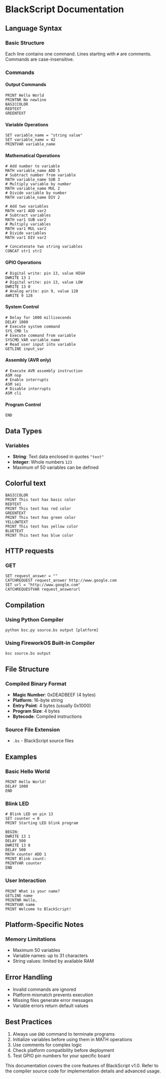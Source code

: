 # BlackScript Documentation

## Language Syntax

### Basic Structure
Each line contains one command. Lines starting with `#` are comments. Commands are case-insensitive.

### Commands

#### Output Commands
```BlackScript
PRINT Hello World
PRINTNR No newline
BASICCOLOR
REDTEXT
GREENTEXT
```

#### Variable Operations
```BlackScript
SET variable_name = "string value"
SET variable_name = 42
PRINTVAR variable_name
```

#### Mathematical Operations
```BlackScript
# Add number to variable
MATH variable_name ADD 5
# Subtract number from variable
MATH variable_name SUB 3
# Multiply variable by number
MATH variable_name MUL 2
# Divide variable by number
MATH variable_name DIV 2

# Add two variables
MATH var1 ADD var2
# Subtract variables
MATH var1 SUB var2
# Multiply variables
MATH var1 MUL var2
# Divide variables
MATH var1 DIV var2

# Concatenate two string variables
CONCAT str1 str2
```

#### GPIO Operations
```BlackScript
# Digital write: pin 13, value HIGH
DWRITE 13 1
# Digital write: pin 13, value LOW
DWRITE 13 0
# Analog write: pin 9, value 128
AWRITE 9 128
```

#### System Control
```BlackScript
# Delay for 1000 milliseconds
DELAY 1000
# Execute system command
SYS_CMD ls
# Execute command from variable
SYSCMD_VAR variable_name
# Read user input into variable
GETLINE input_var
```

#### Assembly (AVR only)
```BlackScript
# Execute AVR assembly instruction
ASM nop
# Enable interrupts
ASM sei
# Disable interrupts
ASM cli
```

#### Program Control
```BlackScript
END
```

## Data Types

### Variables
- **String**: Text data enclosed in quotes `"text"`
- **Integer**: Whole numbers `123`
- Maximum of 50 variables can be defined

## Colorful text
```BlackScript
BASICCOLOR
PRINT This text has basic color
REDTEXT
PRINT This text has red color
GREENTEXT
PRINT This text has green color
YELLOWTEXT
PRINT This text has yellow color
BLUETEXT
PRINT This text has blue color
```

## HTTP requests
### GET
```BlackScript
SET request_answer = ""
CATCHREQUEST request_answer http://www.google.com
SET url = "http://www.google.com"
CATCHREQUESTVAR request_answerurl
```

## Compilation

### Using Python Compiler
```BlackScript
python bsc.py source.bs output [platform]
```

### Using FireworkOS Built-in Compiler
```BlackScript
bsc source.bs output
```

## File Structure

### Compiled Binary Format
- **Magic Number**: 0xDEADBEEF (4 bytes)
- **Platform**: 16-byte string
- **Entry Point**: 4 bytes (usually 0x1000)
- **Program Size**: 4 bytes
- **Bytecode**: Compiled instructions

### Source File Extension
- `.bs` - BlackScript source files

## Examples

### Basic Hello World
```BlackScript
PRINT Hello World!
DELAY 1000
END
```

### Blink LED
```BlackScript
# Blink LED on pin 13
SET counter = 0
PRINT Starting LED blink program

BEGIN:
DWRITE 13 1
DELAY 500
DWRITE 13 0
DELAY 500
MATH counter ADD 1
PRINT Blink count: 
PRINTVAR counter
END
```

### User Interaction
```BlackScript
PRINT What is your name?
GETLINE name
PRINTNR Hello, 
PRINTVAR name
PRINT Welcome to BlackScript!
```

## Platform-Specific Notes

### Memory Limitations
- Maximum 50 variables
- Variable names: up to 31 characters
- String values: limited by available RAM

## Error Handling
- Invalid commands are ignored
- Platform mismatch prevents execution
- Missing files generate error messages
- Variable errors return default values

## Best Practices
1. Always use `END` command to terminate programs
2. Initialize variables before using them in MATH operations
3. Use comments for complex logic
4. Check platform compatibility before deployment
5. Test GPIO pin numbers for your specific board

This documentation covers the core features of BlackScript v1.0. Refer to the compiler source code for implementation details and advanced usage.
